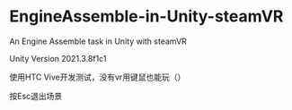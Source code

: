 # EngineAssemble-in-Unity-steamVR
An Engine Assemble task in Unity with steamVR

Unity Version 2021.3.8f1c1

使用HTC Vive开发测试，没有vr用键鼠也能玩（）

按Esc退出场景
